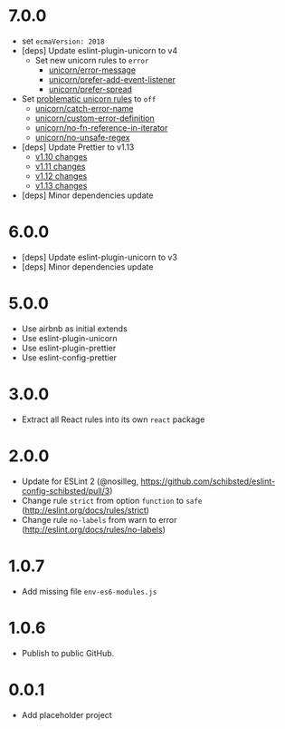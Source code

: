 # 7.0.0
- set `ecmaVersion: 2018`
- [deps] Update eslint-plugin-unicorn to v4
  - Set new unicorn rules to `error`
    - [unicorn/error-message](https://github.com/sindresorhus/eslint-plugin-unicorn/blob/master/docs/rules/error-message.md)
    - [unicorn/prefer-add-event-listener](https://github.com/sindresorhus/eslint-plugin-unicorn/blob/master/docs/rules/prefer-add-event-listener.md)
    - [unicorn/prefer-spread](https://github.com/sindresorhus/eslint-plugin-unicorn/blob/master/docs/rules/prefer-spread.md)
 - Set [problematic unicorn rules](https://github.com/sindresorhus/eslint-plugin-unicorn/issues/151) to `off`
    - [unicorn/catch-error-name](https://github.com/sindresorhus/eslint-plugin-unicorn/blob/master/docs/rules/catch-error-name.md)
    - [unicorn/custom-error-definition](https://github.com/sindresorhus/eslint-plugin-unicorn/blob/master/docs/rules/custom-error-definition.md)
    - [unicorn/no-fn-reference-in-iterator](https://github.com/sindresorhus/eslint-plugin-unicorn/blob/master/docs/rules/no-fn-reference-in-iterator.md)
    - [unicorn/no-unsafe-regex](https://github.com/sindresorhus/eslint-plugin-unicorn/blob/master/docs/rules/no-unsafe-regex.md)
- [deps] Update Prettier to v1.13
  - [v1.10 changes](https://prettier.io/blog/2017/12/05/1.9.0.html)
  - [v1.11 changes](https://prettier.io/blog/2018/02/26/1.11.0.html)
  - [v1.12 changes](https://prettier.io/blog/2018/04/11/1.12.0.html)
  - [v1.13 changes](https://prettier.io/blog/2018/05/27/1.13.0.html)
- [deps] Minor dependencies update

# 6.0.0
- [deps] Update eslint-plugin-unicorn to v3
- [deps] Minor dependencies update

# 5.0.0
- Use airbnb as initial extends
- Use eslint-plugin-unicorn
- Use eslint-plugin-prettier
- Use eslint-config-prettier

# 3.0.0
- Extract all React rules into its own `react` package

# 2.0.0
- Update for ESLint 2 (@nosilleg, https://github.com/schibsted/eslint-config-schibsted/pull/3)
- Change rule `strict` from option `function` to `safe` (http://eslint.org/docs/rules/strict)
- Change rule `no-labels` from warn to error (http://eslint.org/docs/rules/no-labels)

# 1.0.7
- Add missing file `env-es6-modules.js`

# 1.0.6
- Publish to public GitHub.

# 0.0.1
- Add placeholder project
